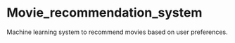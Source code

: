 # Movie_recommendation_system
Machine learning system to recommend movies based on user preferences.
